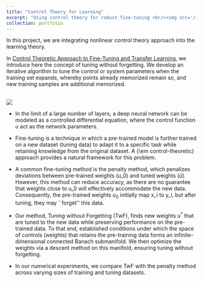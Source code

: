 ```yaml
---
title: "Control Theory for Learning"
excerpt: "Using control theory for robust fine-tuning <br/><img src='/images/flow_single_control.png'>"
collection: portfolio
---
```


In this project, we are integrating nonlinear control theory approach into the learning theory.

In [Control Theoretic Approach to Fine-Tuning and Transfer Learning](https://erkan1863.github.io/publication/2024-04-17-TuningWithoutForgetting), we introduce here the concept of tuning without forgetting. We develop an iterative algorithm to tune the control or system parameters when the training set expands, whereby points already memorized remain so, and new training samples are additional memorized.

<br/><img src='/images/twf.png'>


* In the limit of a large number of layers, a deep neural network can be modeled as a controlled differential equation, where the control function $u$ act as the network parameters. 

* Fine-tuning is a technique in which a pre-trained model is further trained on a new dataset (tuning data) to adapt it to a specific task while retaining knowledge from the original dataset. A {\em control-theoretic} approach provides a natural framework for this problem.

* A common fine-tuning method is the penalty method, which penalizes deviations between pre-trained weights (u_0) and tuned weights ($\tilde u$). However, this method can reduce accuracy, as there are no guarantee that weights close to u_0 will effectively accommodate the new data. Consequently, the pre-trained weights $u_0$ initially map x_i to y_i, but after tuning, they may ``forget'' this data.

* Our method, Tuning without Forgetting (TwF), finds new weights $u^*$ that are tuned to the new data while preserving performance on the pre-trained data. To that end, established conditions under which the space of controls (weights) that retains the pre-training data forms an infinite-dimensional connected Banach submanifold. We then optimize the weights via a descent method on this manifold, ensuring tuning without forgetting. 

* In our numerical experiments, we compare TwF with the penalty method across varying sizes of training and tuning datasets.



